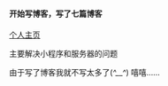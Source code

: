 #### 开始写博客，写了七篇博客

[个人主页](https://me.csdn.net/Reaper_MXBG)

主要解决小程序和服务器的问题

由于写了博客我就不写太多了(*^__^*) 嘻嘻……